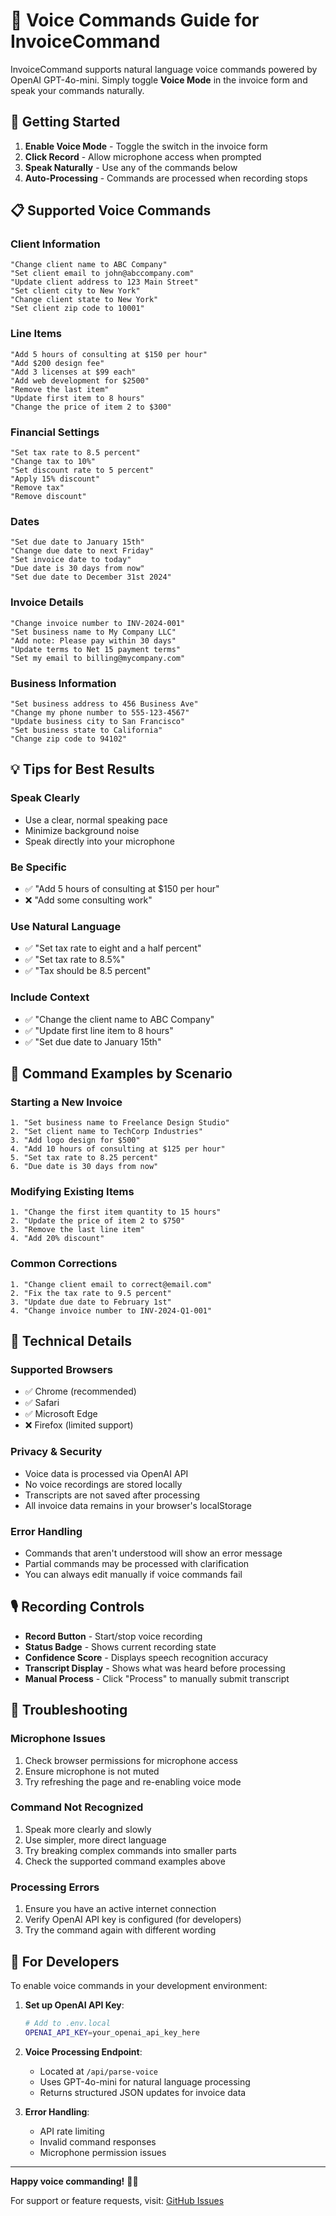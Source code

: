 # 🎤 Voice Commands Guide for InvoiceCommand

InvoiceCommand supports natural language voice commands powered by OpenAI GPT-4o-mini. Simply toggle **Voice Mode** in the invoice form and speak your commands naturally.

## 🚀 Getting Started

1. **Enable Voice Mode** - Toggle the switch in the invoice form
2. **Click Record** - Allow microphone access when prompted
3. **Speak Naturally** - Use any of the commands below
4. **Auto-Processing** - Commands are processed when recording stops

## 📋 Supported Voice Commands

### **Client Information**
```
"Change client name to ABC Company"
"Set client email to john@abccompany.com"
"Update client address to 123 Main Street"
"Set client city to New York"
"Change client state to New York"
"Set client zip code to 10001"
```

### **Line Items**
```
"Add 5 hours of consulting at $150 per hour"
"Add $200 design fee"
"Add 3 licenses at $99 each"
"Add web development for $2500"
"Remove the last item"
"Update first item to 8 hours"
"Change the price of item 2 to $300"
```

### **Financial Settings**
```
"Set tax rate to 8.5 percent"
"Change tax to 10%"
"Set discount rate to 5 percent"
"Apply 15% discount"
"Remove tax"
"Remove discount"
```

### **Dates**
```
"Set due date to January 15th"
"Change due date to next Friday"
"Set invoice date to today"
"Due date is 30 days from now"
"Set due date to December 31st 2024"
```

### **Invoice Details**
```
"Change invoice number to INV-2024-001"
"Set business name to My Company LLC"
"Add note: Please pay within 30 days"
"Update terms to Net 15 payment terms"
"Set my email to billing@mycompany.com"
```

### **Business Information**
```
"Set business address to 456 Business Ave"
"Change my phone number to 555-123-4567"
"Update business city to San Francisco"
"Set business state to California"
"Change zip code to 94102"
```

## 💡 Tips for Best Results

### **Speak Clearly**
- Use a clear, normal speaking pace
- Minimize background noise
- Speak directly into your microphone

### **Be Specific**
- ✅ "Add 5 hours of consulting at $150 per hour"
- ❌ "Add some consulting work"

### **Use Natural Language**
- ✅ "Set tax rate to eight and a half percent"
- ✅ "Set tax rate to 8.5%"
- ✅ "Tax should be 8.5 percent"

### **Include Context**
- ✅ "Change the client name to ABC Company"
- ✅ "Update first line item to 8 hours"
- ✅ "Set due date to January 15th"

## 🎯 Command Examples by Scenario

### **Starting a New Invoice**
```
1. "Set business name to Freelance Design Studio"
2. "Set client name to TechCorp Industries"
3. "Add logo design for $500"
4. "Add 10 hours of consulting at $125 per hour"
5. "Set tax rate to 8.25 percent"
6. "Due date is 30 days from now"
```

### **Modifying Existing Items**
```
1. "Change the first item quantity to 15 hours"
2. "Update the price of item 2 to $750"
3. "Remove the last line item"
4. "Add 20% discount"
```

### **Common Corrections**
```
1. "Change client email to correct@email.com"
2. "Fix the tax rate to 9.5 percent"
3. "Update due date to February 1st"
4. "Change invoice number to INV-2024-Q1-001"
```

## 🔧 Technical Details

### **Supported Browsers**
- ✅ Chrome (recommended)
- ✅ Safari
- ✅ Microsoft Edge
- ❌ Firefox (limited support)

### **Privacy & Security**
- Voice data is processed via OpenAI API
- No voice recordings are stored locally
- Transcripts are not saved after processing
- All invoice data remains in your browser's localStorage

### **Error Handling**
- Commands that aren't understood will show an error message
- Partial commands may be processed with clarification
- You can always edit manually if voice commands fail

## 🎙️ Recording Controls

- **Record Button** - Start/stop voice recording
- **Status Badge** - Shows current recording state
- **Confidence Score** - Displays speech recognition accuracy
- **Transcript Display** - Shows what was heard before processing
- **Manual Process** - Click "Process" to manually submit transcript

## 🚨 Troubleshooting

### **Microphone Issues**
1. Check browser permissions for microphone access
2. Ensure microphone is not muted
3. Try refreshing the page and re-enabling voice mode

### **Command Not Recognized**
1. Speak more clearly and slowly
2. Use simpler, more direct language
3. Try breaking complex commands into smaller parts
4. Check the supported command examples above

### **Processing Errors**
1. Ensure you have an active internet connection
2. Verify OpenAI API key is configured (for developers)
3. Try the command again with different wording

## 🔑 For Developers

To enable voice commands in your development environment:

1. **Set up OpenAI API Key**:
   ```bash
   # Add to .env.local
   OPENAI_API_KEY=your_openai_api_key_here
   ```

2. **Voice Processing Endpoint**:
   - Located at `/api/parse-voice`
   - Uses GPT-4o-mini for natural language processing
   - Returns structured JSON updates for invoice data

3. **Error Handling**:
   - API rate limiting
   - Invalid command responses
   - Microphone permission issues

---

**Happy voice commanding!** 🎤✨

For support or feature requests, visit: [GitHub Issues](https://github.com/coreyhaines31/invoicecommand/issues)